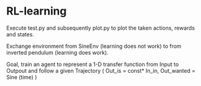 # RL-learning

Execute test.py and subsequently plot.py to plot the taken actions, rewards and states.

Exchange environment from SineEnv (learning does not work) to from inverted pendulum (learning does work).

Goal, train an agent to represent a 1-D transfer function from Input to Outpout and follow a given Trajectory ( Out_is = const* In_in, Out_wanted = Sine (time) )
